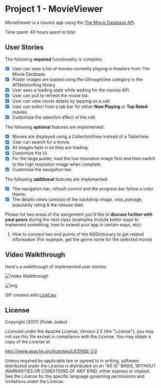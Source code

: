 # Project 1 - MovieViewer

MovieViewer is a movies app using the [The Movie Database API](http://docs.themoviedb.apiary.io/#).

Time spent: 40 hours spent in total

## User Stories

The following **required** functionality is complete:

- [X] User can view a list of movies currently playing in theaters from The Movie Database.
- [X] Poster images are loaded using the UIImageView category in the AFNetworking library.
- [X] User sees a loading state while waiting for the movies API.
- [X] User can pull to refresh the movie list.
- [X] User can view movie details by tapping on a cell.
- [X] User can select from a tab bar for either **Now Playing** or **Top Rated** movies.
- [X] Customize the selection effect of the cell.

The following **optional** features are implemented:

- [X] Movies are displayed using a CollectionView instead of a TableView.
- [X] User can search for a movie.
- [X] All images fade in as they are loading.
- [X] Customize the UI.
- [X] For the large poster, load the low resolution image first and then switch to the high resolution image when complete.
- [X] Customize the navigation bar.

The following **additional** features are implemented:

- [X] The navigation bar, refresh control and the progress bar follow a color theme.
- [X] The details views consists of the backdrop image, vote_average, popularity rating & the release date.

Please list two areas of the assignment you'd like to **discuss further with your peers** during the next class (examples include better ways to implement something, how to extend your app in certain ways, etc):

1. How to connect two end points of the NSDictionary to get related information (For example, get the genre name for the selected movie)


## Video Walkthrough 

Here's a walkthrough of implemented user stories:

<img src='http://i.imgur.com/aSrRR8J.gif' title='Video Walkthrough' width='' alt='Video Walkthrough' />

![img](http://i.imgur.com/aSrRR8J.gif)

GIF created with [LiceCap](http://www.cockos.com/licecap/).


## License

Copyright [2017] [Palak Jadav]

Licensed under the Apache License, Version 2.0 (the "License");
you may not use this file except in compliance with the License.
You may obtain a copy of the License at

http://www.apache.org/licenses/LICENSE-2.0

Unless required by applicable law or agreed to in writing, software
distributed under the License is distributed on an "AS IS" BASIS,
WITHOUT WARRANTIES OR CONDITIONS OF ANY KIND, either express or implied.
See the License for the specific language governing permissions and
limitations under the License.
